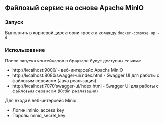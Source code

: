 ## Файловый сервис на основе Apache MinIO

### Запуск
Выполнить в корневой директории проекта команду ```docker-compose up -d```

### Использование
После запуска контейнеров в браузере будут доступны ссылки:
* http://localhost:9000/ - веб-интерфейс Apache MinIO
* http://localhost:8080/swagger-ui/index.html - Swagger UI для работы с файловым сервисом (Java реализация)
* http://localhost:7070/swagger-ui/index.html - Swagger UI для работы с файловым сервисом (Kotlin реализация)

Для входа в веб-интерфейс Minio:
- Логин: minio_access_key
- Пароль: minio_secret_key